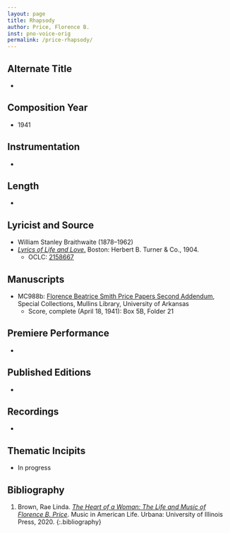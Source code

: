 ```yaml
---
layout: page
title: Rhapsody
author: Price, Florence B.
inst: pno-voice-orig
permalink: /price-rhapsody/
---
```


## Alternate Title
- 

## Composition Year
- 1941

## Instrumentation
- 

## Length
- 

## Lyricist and Source
- William Stanley Braithwaite (1878&ndash;1962)
- [*Lyrics of Life and Love*.](https://books.google.com/books?id=o94QAAAAYAAJ) Boston: Herbert B. Turner & Co., 1904.
    * OCLC: <a href="https://search.worldcat.org/title/2158667" target="_blank">2158667</a>

## Manuscripts
- MC988b: <a href="https://uark.as.atlas-sys.com/repositories/2/resources/696/" target="_blank">Florence Beatrice Smith Price Papers Second Addendum</a>, Special Collections, Mullins Library, University of Arkansas
    * Score, complete (April 18, 1941): Box 5B, Folder 21

## Premiere Performance
- 

## Published Editions
- 

## Recordings
- 

## Thematic Incipits
- In progress

## Bibliography
1. Brown, Rae Linda. <a href="https://www.worldcat.org/title/1122800180" target="_blank">*The Heart of a Woman: The Life and Music of Florence B. Price*</a>. Music in American Life. Urbana: University of Illinois Press, 2020.
{:.bibliography}